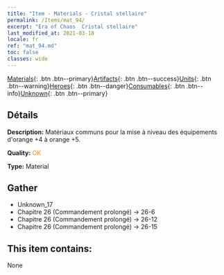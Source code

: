 ```yaml
---
title: "Item - Materials - Cristal stellaire"
permalink: /Items/mat_94/
excerpt: "Era of Chaos  Cristal stellaire"
last_modified_at: 2021-03-18
locale: fr
ref: "mat_94.md"
toc: false
classes: wide
---
```

 [Materials](/fr/Items/){: .btn .btn--primary}[Artifacts](/fr/Items/Artifacts/){: .btn .btn--success}[Units](/fr/Items/Units/){: .btn .btn--warning}[Heroes](/fr/Items/Heroes/){: .btn .btn--danger}[Consumables](/fr/Items/Consumables/){: .btn .btn--info}[Unknown](/fr/Items/Unknown/){: .btn .btn--primary}

## Détails
 **Description:** Matériaux communs pour la mise à niveau des équipements d'orange +4 à orange +5.

 **Quality:** <span style="color: #FF8C00">OK</span>

 **Type:** Material

## Gather

*    Unknown_17 
*    Chapitre 26 (Commandement prolongé) -> 26-6 
*    Chapitre 26 (Commandement prolongé) -> 26-12 
*    Chapitre 26 (Commandement prolongé) -> 26-15 

## This item contains:

  None

